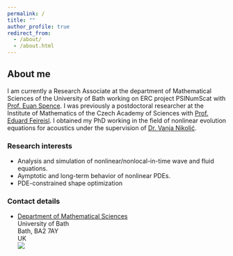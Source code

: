 ```yaml
---
permalink: /
title: ""
author_profile: true
redirect_from: 
  - /about/
  - /about.html
---
```

## About me 
I am currently a Research Associate at the department of Mathematical Sciences of the University of Bath working on ERC project PSINumScat with [Prof. Euan Spence](https://people.bath.ac.uk/eas25/). I was previously a postdoctoral researcher at the Institute of Mathematics of the Czech Academy of Sciences with [Prof. Eduard Feireisl](https://www.math.cas.cz/index.php/members/researcher/37). I obtained my PhD working in the field of nonlinear evolution equations for acoustics under the supervision of [Dr. Vanja Nikolić](https://vanjanikolic.net). 

### Research interests
* Analysis and simulation of nonlinear/nonlocal-in-time wave and fluid equations.
* Aymptotic and long-term behavior of nonlinear PDEs.
* PDE-constrained shape optimization

### Contact details
* [Department of Mathematical Sciences](https://researchportal.bath.ac.uk/en/persons/mostafa-meliani)  
University of Bath \
 Bath, BA2 7AY\
UK\
![](../images/viscous_effect_2D.png)
